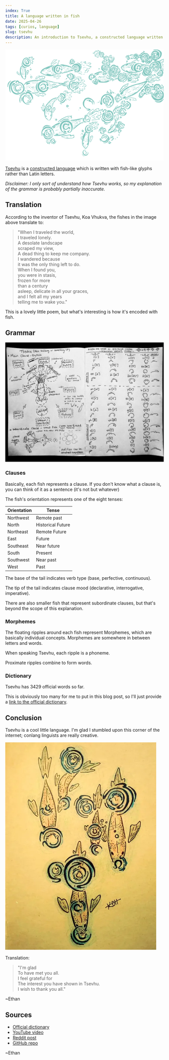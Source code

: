 ```yaml
---
index: True
title: A language written in fish
date: 2025-04-26
tags: [curios, language]
slug: tsevhu
description: An introduction to Tsevhu, a constructed language written with fish symbols, and its unique grammar.
---
```


![A poem written in Tsevhu](../../images/tsevhu_poem.svg)

[Tsevhu](https://conlang.fandom.com/wiki/Tsevhu) is a [constructed language](https://en.wikipedia.org/wiki/Constructed_language) which is written with fish-like glyphs rather than Latin letters.

*Disclaimer: I only sort of understand how Tsevhu works, so my explanation of the grammar is probably partially inaccurate.*

## Translation

According to the inventor of Tsevhu, Koa Vhukva, the fishes in the image above translate to:

>"When I traveled the world,  
>I traveled lonely.  
>A desolate landscape  
>scraped my view,  
>A dead thing to keep me company.  
>I wandered because  
>it was the only thing left to do.  
>When I found you,  
>you were in stasis,  
>frozen for more  
>than a century  
>asleep, delicate in all your graces,  
>and I felt all my years  
>telling me to wake you."  

This is a lovely little poem, but what's interesting is how it's encoded with fish.

## Grammar

![A Tsevhu grammar chart](../../images/tsevhu_grammar.webp)

### Clauses

Basically, each fish represents a clause. If you don't know what a clause is, you can think of it as a sentence (it's not but whatever)

The fish's orientation represents one of the eight tenses:

| Orientation  | Tense            |
|--------------|-----------------|
| Northwest    | Remote past      |
| North        | Historical Future|
| Northeast    | Remote Future    |
| East         | Future           |
| Southeast    | Near future      |
| South        | Present          |
| Southwest    | Near past        |
| West         | Past             |

The base of the tail indicates verb type (base, perfective, continuous).

The tip of the tail indicates clause mood (declarative, interrogative, imperative).

There are also smaller fish that represent subordinate clauses, but that's beyond the scope of this explanation.

### Morphemes

The floating ripples around each fish represent Morphemes, which are basically individual concepts. Morphemes are somewhere in between letters and words.

When speaking Tsevhu, each ripple is a phoneme.

Proximate ripples combine to form words.

### Dictionary

Tsevhu has 3429 official words so far.

This is obviously too many for me to put in this blog post, so I'll just provide a [link to the official dictionary](https://docs.google.com/spreadsheets/d/1Z3GgLvUsjAupx9l_Zo0lBfozFwRk_K_gE6kCBJmuU3Y).

## Conclusion

Tsevhu is a cool little language. I'm glad I stumbled upon this corner of the internet; conlang linguists are really creative.

![A Tsevhu poem written on parchment that translates to a thank you poem](../../images/tsevhu_thanks.webp)

Translation:

>"I'm glad  
>To have met you all.  
>I feel grateful for  
>The interest you have shown in Tsevhu.  
>I wish to thank you all."  

~Ethan

## Sources

- [Official dictionary](https://docs.google.com/spreadsheets/d/1Z3GgLvUsjAupx9l_Zo0lBfozFwRk_K_gE6kCBJmuU3Y/edit)
- [YouTube video](https://www.youtube.com/watch?v=bZJa-C3lsjg)
- [Reddit post](https://www.reddit.com/r/conlangs/comments/gxgy6i/tsevhu_key_activity/)
- [GitHub repo](https://github.com/GammaGames/koilang)

~Ethan
